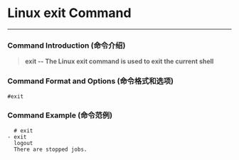 # Linux exit Command
-------------------
### Command Introduction (命令介绍)
> **exit -- The Linux exit command is used to exit the current shell**
### Command Format and Options (命令格式和选项)
```
#exit 
```
### Command Example (命令范例)
```
  # exit                                                                                                                                                                                                          - exit
  logout
  There are stopped jobs. 

```
